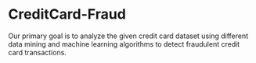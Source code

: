 # CreditCard-Fraud
Our primary goal is to analyze the given credit card dataset using different data mining and machine learning algorithms to detect fraudulent credit card transactions. 
